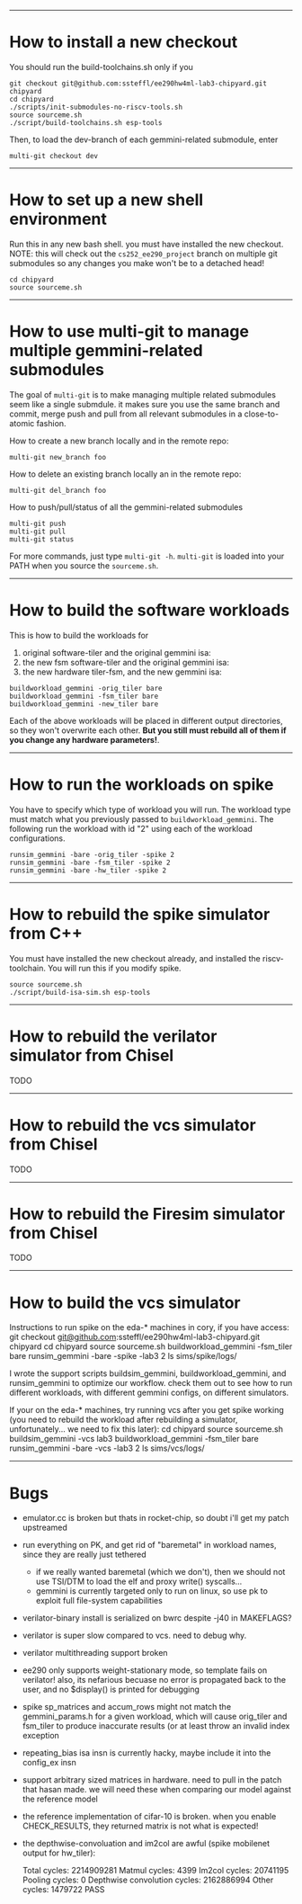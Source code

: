 -----------------------------------------------------------------------------
How to install a new checkout
=============================================================================
You should run the build-toolchains.sh only if you

    git checkout git@github.com:ssteffl/ee290hw4ml-lab3-chipyard.git chipyard
    cd chipyard
    ./scripts/init-submodules-no-riscv-tools.sh
    source sourceme.sh
    ./script/build-toolchains.sh esp-tools

Then, to load the dev-branch of each gemmini-related submodule, enter

    multi-git checkout dev

-----------------------------------------------------------------------------
How to set up a new shell environment
=============================================================================
Run this in any new bash shell. you must have installed the new checkout.
NOTE: this will check out the `cs252_ee290_project` branch on multiple
git submodules so any changes you make won't be to a detached head!

    cd chipyard
    source sourceme.sh

-----------------------------------------------------------------------------
How to use multi-git to manage multiple gemmini-related submodules
=============================================================================
The goal of `multi-git` is to make managing multiple related submodules seem
like a single submdule. it makes sure you use the same branch and commit, merge
push and pull from all relevant submodules in a close-to-atomic fashion.

How to create a new branch locally and in the remote repo:

    multi-git new_branch foo

How to delete an existing branch locally an in the remote repo:

    multi-git del_branch foo

How to push/pull/status of all the gemmini-related submodules

    multi-git push
    multi-git pull
    multi-git status

For more commands, just type `multi-git -h`. `multi-git` is loaded into your
PATH when you source the `sourceme.sh`.

-----------------------------------------------------------------------------
How to build the software workloads
=============================================================================
This is how to build the workloads for 
  1) original software-tiler and the original gemmini isa:
  2) the new fsm software-tiler and the original gemmini isa:
  3) the new hardware tiler-fsm, and the new gemmini isa:

    buildworkload_gemmini -orig_tiler bare
    buildworkload_gemmini -fsm_tiler bare
    buildworkload_gemmini -new_tiler bare

Each of the above workloads will be placed in different output directories, so
they won't overwrite each other. __But you still must rebuild all of them if you
change any hardware parameters!__.

-----------------------------------------------------------------------------
How to run the workloads on spike
=============================================================================
You have to specify which type of workload you will run. The workload type
must match what you previously passed to `buildworkload_gemmini`. The following
run the workload with id "2" using each of the workload configurations.

    runsim_gemmini -bare -orig_tiler -spike 2
    runsim_gemmini -bare -fsm_tiler -spike 2
    runsim_gemmini -bare -hw_tiler -spike 2

-----------------------------------------------------------------------------
How to rebuild the spike simulator from C++
=============================================================================
You must have installed the new checkout already, and installed the 
riscv-toolchain. You will run this if you modify spike.

    source sourceme.sh
    ./script/build-isa-sim.sh esp-tools

-----------------------------------------------------------------------------
How to rebuild the verilator simulator from Chisel
=============================================================================
TODO

-----------------------------------------------------------------------------
How to rebuild the vcs simulator from Chisel
=============================================================================
TODO

-----------------------------------------------------------------------------
How to rebuild the Firesim simulator from Chisel
=============================================================================
TODO

-----------------------------------------------------------------------------
How to build the vcs simulator
=============================================================================
Instructions to run spike on the eda-* machines in cory, if you have access:
git checkout git@github.com:ssteffl/ee290hw4ml-lab3-chipyard.git chipyard
cd chipyard
source sourceme.sh
buildworkload_gemmini -fsm_tiler bare
runsim_gemmini -bare -spike -lab3 2
ls sims/spike/logs/

I wrote the support scripts buildsim_gemmini, buildworkload_gemmini, and runsim_gemmini to optimize our workflow. check them out to see how to run different workloads, with different gemmini configs, on different simulators. 

If your on the eda-* machines, try running vcs after you get spike working (you need to rebuild the workload after rebuilding a simulator, unfortunately... we need to fix this later):
cd chipyard
source sourceme.sh
buildsim_gemmini -vcs lab3
buildworkload_gemmini -fsm_tiler bare
runsim_gemmini -bare -vcs -lab3 2
ls sims/vcs/logs/

-----------------------------------------------------------------------------
Bugs
=============================================================================
- emulator.cc is broken but thats in rocket-chip, so doubt i'll get my 
  patch upstreamed

- run everything on PK, and get rid of "baremetal" in workload names, since
  they are really just tethered
  - if we really wanted baremetal (which we don't), then we should not use 
    TSI/DTM to load the elf and proxy write() syscalls...
  - gemmini is currently targeted only to run on linux, so use pk to exploit
    full file-system capabilities

- verilator-binary install is serialized on bwrc despite -j40 in MAKEFLAGS?

- verilator is super slow compared to vcs. need to debug why.

- verilator multithreading support broken

- ee290 only supports weight-stationary mode, so template fails on verilator!
  also, its nefarious becuase no error is propagated back to the user, and 
  no $display() is printed for debugging

- spike sp_matrices and accum_rows might not match the gemmini_params.h
  for a given workload, which will cause orig_tiler and fsm_tiler to produce
  inaccurate results (or at least throw an invalid index exception

- repeating_bias isa insn is currently hacky, 
  maybe include it into the config_ex insn

- support arbitrary sized matrices in hardware. need to pull in the patch that
  hasan made. we will need these when comparing our model against the reference
  model

- the reference implementation of cifar-10 is broken. when you enable 
  CHECK_RESULTS, they returned matrix is not what is expected!

- the depthwise-convoluation and im2col are awful (spike mobilenet output for hw_tiler):

    Total cycles: 2214909281
    Matmul cycles: 4399
    Im2col cycles: 20741195
    Pooling cycles: 0
    Depthwise convolution cycles: 2162886994
    Other cycles: 1479722
    PASS

